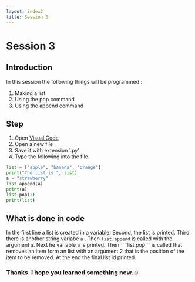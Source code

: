 ```yaml
---
layout: index2
title: Session 3
---
```


# Session 3
## Introduction
In this session the following things will be programmed :
1. Making a list
2. Using the pop command
3. Using the append command 
## Step
1.  Open [Visual Code](https://code.visualstudio.com/)
2. Open a new file
3. Save it with extension '.py' 
4. Type the following into the file
 
```python
list = ["apple", "banana", "orange"]
print("The list is ", list)
a = "strawberry"
list.append(a)
print(a)
list.pop(2)
print(list)
```
## What is done in code
In the first line a list is created in a variable. Second, the list is printed. Third there is another string variabe ```a``` . Then ```list.append``` is called with the argument ```a```. Next he variable ```a``` is printed. Then ````list.pop``` is called that removes an item form an list with an argument 2 that is the position of the item to be removed. At the end the final list id printed.
### Thanks. I hope you learned something new.☺ 
 
 
 
 
 
 
 
 
 
 
 

                    
                    
